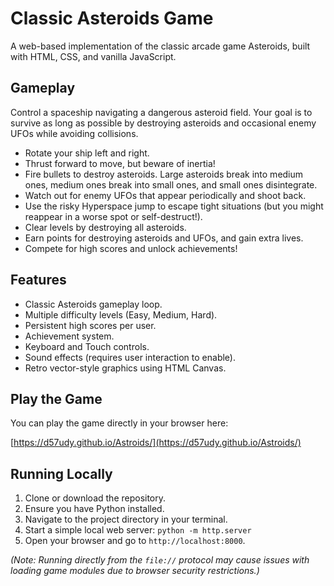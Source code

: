 # Classic Asteroids Game

A web-based implementation of the classic arcade game Asteroids, built with HTML, CSS, and vanilla JavaScript.

## Gameplay

Control a spaceship navigating a dangerous asteroid field. Your goal is to survive as long as possible by destroying asteroids and occasional enemy UFOs while avoiding collisions.

-   Rotate your ship left and right.
-   Thrust forward to move, but beware of inertia!
-   Fire bullets to destroy asteroids. Large asteroids break into medium ones, medium ones break into small ones, and small ones disintegrate.
-   Watch out for enemy UFOs that appear periodically and shoot back.
-   Use the risky Hyperspace jump to escape tight situations (but you might reappear in a worse spot or self-destruct!).
-   Clear levels by destroying all asteroids.
-   Earn points for destroying asteroids and UFOs, and gain extra lives.
-   Compete for high scores and unlock achievements!

## Features

*   Classic Asteroids gameplay loop.
*   Multiple difficulty levels (Easy, Medium, Hard).
*   Persistent high scores per user.
*   Achievement system.
*   Keyboard and Touch controls.
*   Sound effects (requires user interaction to enable).
*   Retro vector-style graphics using HTML Canvas.

## Play the Game

You can play the game directly in your browser here:

[https://d57udy.github.io/Astroids/](https://d57udy.github.io/Astroids/)

## Running Locally

1.  Clone or download the repository.
2.  Ensure you have Python installed.
3.  Navigate to the project directory in your terminal.
4.  Start a simple local web server: `python -m http.server`
5.  Open your browser and go to `http://localhost:8000`.

*(Note: Running directly from the `file://` protocol may cause issues with loading game modules due to browser security restrictions.)* 